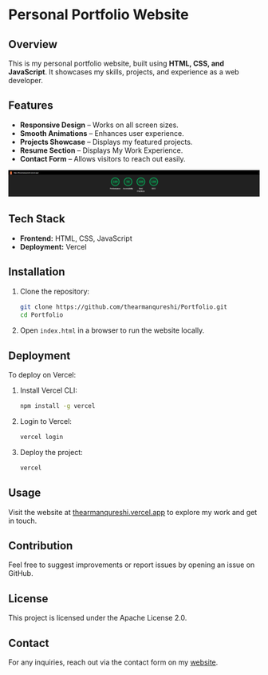 # Personal Portfolio Website

## Overview
This is my personal portfolio website, built using **HTML, CSS, and JavaScript**. It showcases my skills, projects, and experience as a web developer.

## Features
- **Responsive Design** – Works on all screen sizes.
- **Smooth Animations** – Enhances user experience.
- **Projects Showcase** – Displays my featured projects.
- **Resume Section** – Displays My Work Experience.
- **Contact Form** – Allows visitors to reach out easily.

![Lighthouse Report](https://github.com/thearmanqureshi/Portfolio/blob/eafd1e39b4bda3a190cb0c4ef8a9176494aade65/img/Lighthouse%20Report.png)

## Tech Stack
- **Frontend:** HTML, CSS, JavaScript
- **Deployment:** Vercel

## Installation
1. Clone the repository:
   ```sh
   git clone https://github.com/thearmanqureshi/Portfolio.git
   cd Portfolio
   ```
2. Open `index.html` in a browser to run the website locally.

## Deployment
To deploy on Vercel:
1. Install Vercel CLI:
   ```sh
   npm install -g vercel
   ```
2. Login to Vercel:
   ```sh
   vercel login
   ```
3. Deploy the project:
   ```sh
   vercel
   ```

## Usage
Visit the website at [thearmanqureshi.vercel.app](https://thearmanqureshi.vercel.app) to explore my work and get in touch.

## Contribution
Feel free to suggest improvements or report issues by opening an issue on GitHub.

## License
This project is licensed under the Apache License 2.0.

## Contact
For any inquiries, reach out via the contact form on my [website](https://thearmanqureshi.vercel.app).

